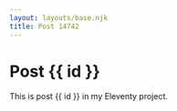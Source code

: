 ```yaml
---
layout: layouts/base.njk
title: Post 14742
---
```


# Post {{ id }}

This is post {{ id }} in my Eleventy project.
